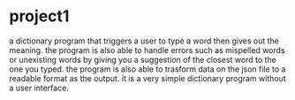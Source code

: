 # project1
a dictionary program that triggers a user to type a word then gives out the meaning.
the program is also able to handle errors such as mispelled words or unexisting words by giving you a suggestion of the closest word to the one you typed.
the program is also able to trasform data on the json file to a readable format as the output.
it is a very simple dictionary program without a user interface.
